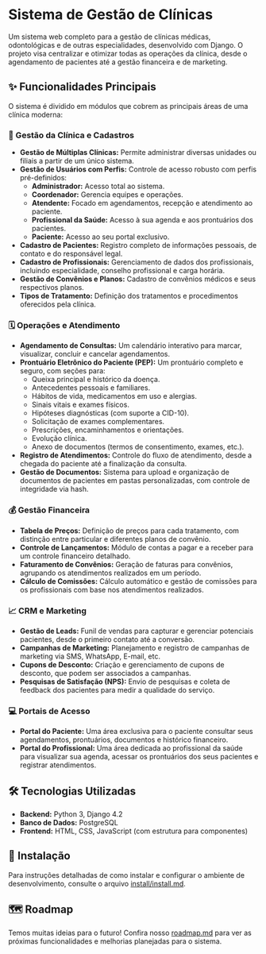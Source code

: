 # Sistema de Gestão de Clínicas

Um sistema web completo para a gestão de clínicas médicas, odontológicas e de outras especialidades, desenvolvido com Django. O projeto visa centralizar e otimizar todas as operações da clínica, desde o agendamento de pacientes até a gestão financeira e de marketing.

## ✨ Funcionalidades Principais

O sistema é dividido em módulos que cobrem as principais áreas de uma clínica moderna:

### 🏥 Gestão da Clínica e Cadastros
- **Gestão de Múltiplas Clínicas:** Permite administrar diversas unidades ou filiais a partir de um único sistema.
- **Gestão de Usuários com Perfis:** Controle de acesso robusto com perfis pré-definidos:
    - **Administrador:** Acesso total ao sistema.
    - **Coordenador:** Gerencia equipes e operações.
    - **Atendente:** Focado em agendamentos, recepção e atendimento ao paciente.
    - **Profissional da Saúde:** Acesso à sua agenda e aos prontuários dos pacientes.
    - **Paciente:** Acesso ao seu portal exclusivo.
- **Cadastro de Pacientes:** Registro completo de informações pessoais, de contato e do responsável legal.
- **Cadastro de Profissionais:** Gerenciamento de dados dos profissionais, incluindo especialidade, conselho profissional e carga horária.
- **Gestão de Convênios e Planos:** Cadastro de convênios médicos e seus respectivos planos.
- **Tipos de Tratamento:** Definição dos tratamentos e procedimentos oferecidos pela clínica.

### 🗓️ Operações e Atendimento
- **Agendamento de Consultas:** Um calendário interativo para marcar, visualizar, concluir e cancelar agendamentos.
- **Prontuário Eletrônico do Paciente (PEP):** Um prontuário completo e seguro, com seções para:
    - Queixa principal e histórico da doença.
    - Antecedentes pessoais e familiares.
    - Hábitos de vida, medicamentos em uso e alergias.
    - Sinais vitais e exames físicos.
    - Hipóteses diagnósticas (com suporte a CID-10).
    - Solicitação de exames complementares.
    - Prescrições, encaminhamentos e orientações.
    - Evolução clínica.
    - Anexo de documentos (termos de consentimento, exames, etc.).
- **Registro de Atendimentos:** Controle do fluxo de atendimento, desde a chegada do paciente até a finalização da consulta.
- **Gestão de Documentos:** Sistema para upload e organização de documentos de pacientes em pastas personalizadas, com controle de integridade via hash.

### 💰 Gestão Financeira
- **Tabela de Preços:** Definição de preços para cada tratamento, com distinção entre particular e diferentes planos de convênio.
- **Controle de Lançamentos:** Módulo de contas a pagar e a receber para um controle financeiro detalhado.
- **Faturamento de Convênios:** Geração de faturas para convênios, agrupando os atendimentos realizados em um período.
- **Cálculo de Comissões:** Cálculo automático e gestão de comissões para os profissionais com base nos atendimentos realizados.

### 📈 CRM e Marketing
- **Gestão de Leads:** Funil de vendas para capturar e gerenciar potenciais pacientes, desde o primeiro contato até a conversão.
- **Campanhas de Marketing:** Planejamento e registro de campanhas de marketing via SMS, WhatsApp, E-mail, etc.
- **Cupons de Desconto:** Criação e gerenciamento de cupons de desconto, que podem ser associados a campanhas.
- **Pesquisas de Satisfação (NPS):** Envio de pesquisas e coleta de feedback dos pacientes para medir a qualidade do serviço.

### 💻 Portais de Acesso
- **Portal do Paciente:** Uma área exclusiva para o paciente consultar seus agendamentos, prontuários, documentos e histórico financeiro.
- **Portal do Profissional:** Uma área dedicada ao profissional da saúde para visualizar sua agenda, acessar os prontuários dos seus pacientes e registrar atendimentos.

## 🛠️ Tecnologias Utilizadas
- **Backend:** Python 3, Django 4.2
- **Banco de Dados:** PostgreSQL
- **Frontend:** HTML, CSS, JavaScript (com estrutura para componentes)

## 🚀 Instalação
Para instruções detalhadas de como instalar e configurar o ambiente de desenvolvimento, consulte o arquivo [install/install.md](install/install.md).

## 🗺️ Roadmap
Temos muitas ideias para o futuro! Confira nosso [roadmap.md](install/roadmap.md) para ver as próximas funcionalidades e melhorias planejadas para o sistema.
